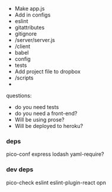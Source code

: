 - Make app.js
- Add in configs
- eslint
- gitattributes
- gitignore
- /server/server.js
- /client
- babel
- config
- tests
- Add project file to dropbox
- /scripts
-

questions:
- do you need tests
- do you need a front-end?
- Will be using prose?
- Will be deployed to heroku?


### deps
pico-conf
express
lodash
yaml-require?



### dev deps
pico-check
eslint
eslint-plugin-react
opn



